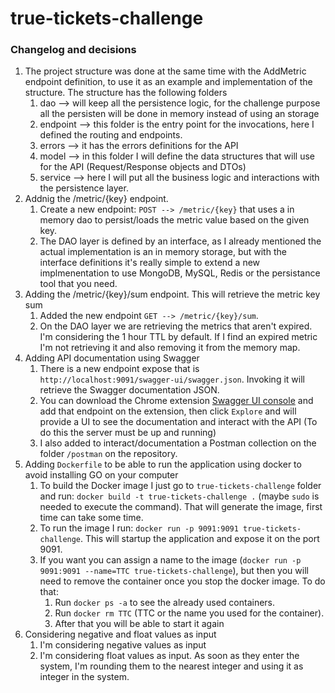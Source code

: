 # true-tickets-challenge

### Changelog and decisions

1. The project structure was done at the same time with the AddMetric endpoint definition, to use it as an example and implementation of the structure. The structure has the following folders
   1. dao --> will keep all the persistence logic, for the challenge purpose all the persisten will be done in memory instead of using an storage
   2. endpoint --> this folder is the entry point for the invocations, here I defined the routing and endpoints.
   3. errors --> it has the errors definitions for the API
   4. model --> in this folder I will define the data structures that will use for the API (Request/Response objects and DTOs)
   5. service --> here I will put all the business logic and interactions with the persistence layer.
2. Addnig the /metric/{key} endpoint.
   1. Create a new endpoint: `POST --> /metric/{key}` that uses a in memory dao to persist/loads the metric value based on the given key.
   2. The DAO layer is defined by an interface, as I already mentioned the actual implementation is an in memory storage, but with the interface definitions it's really simple to extend a new implmenentation to use MongoDB, MySQL, Redis or the persistance tool that you need.
3. Adding the /metric/{key}/sum endpoint. This will retrieve the metric key sum
   1. Added the new endpoint `GET --> /metric/{key}/sum`.
   2. On the DAO layer we are retrieving the metrics that aren't expired. I'm considering the 1 hour TTL by default. If I find an expired metric I'm not retrieving it and also removing it from the memory map.
4. Adding API documentation using Swagger
   1. There is a new endpoint expose that is `http://localhost:9091/swagger-ui/swagger.json`. Invoking it will retrieve the Swagger documentation JSON.
   2. You can download the Chrome extension [Swagger UI console](https://chrome.google.com/webstore/detail/swagger-ui-console/ljlmonadebogfjabhkppkoohjkjclfai?utm_source=chrome-ntp-icon) and add that endpoint on the extension, then click `Explore` and will provide a UI to see the documentation and interact with the API (To do this the server must be up and running)
   3. I also added to interact/documentation a Postman collection on the folder `/postman` on the repository.
5. Adding `Dockerfile` to be able to run the application using docker to avoid installing GO on your computer
   1. To build the Docker image I just go to `true-tickets-challenge` folder and run: `docker build -t true-tickets-challenge .` (maybe `sudo` is needed to execute the command). That will generate the image, first time can take some time.
   2. To run the image I run: `docker run -p 9091:9091 true-tickets-challenge`. This will startup the application and expose it on the port 9091.
   3. If you want you can assign a name to the image (`docker run -p 9091:9091 --name=TTC true-tickets-challenge`), but then you will need to remove the container once you stop the docker image. To do that:
      1. Run `docker ps -a` to see the already used containers.
      2. Run `docker rm TTC` (TTC or the name you used for the container).
      3. After that you will be able to start it again
6. Considering negative and float values as input
   1. I'm considering negative values as input
   2. I'm considering float values as input. As soon as they enter the system, I'm rounding them to the nearest integer and using it as integer in the system.